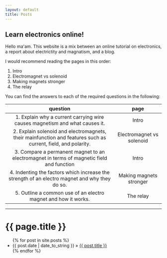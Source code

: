 ```yaml
---
layout: default
title: Posts
---
```

## Learn electronics online!
Hello ma'am. This website is a mix between an online tutorial on electronics, a report about electrictity and magnatism, and a blog.

I would recommend reading the pages in this order:

1. Intro
2. Electromagnet vs solenoid
3. Making magnets stronger
4. The relay

You can find the answers to each of the required questions in the following:

| question | page  |
|   :---:  | :---: |
| 1. Explain why a current carrying wire causes magnetism and what causes it. | Intro |
| 2. Explain solenoid and electromagnets, their mainfunction and features such as current, field, and polarity. | Electromagnet vs solenoid |
| 3. Compare a permanent magnet to an electromagnet in terms of magnetic field and function | Intro |
| 4. Indenting the factors which increase the strength of an electro magnet and why they do so. | Making magnets stronger |
| 5. Outline a common use of an electro magnet and how it works. | The relay |

---
<h1>{{ page.title }}</h1>
<ul class="posts">
{% for post in site.posts %}
<li><span>{{ post.date | date_to_string }}</span> » <a href="/PBL{{ post.url }}" title="{{ post.title }}">{{ post.title }}</a></li>
{% endfor %}
</ul>

